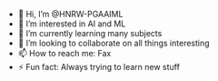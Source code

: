 - 👋 Hi, I’m @HNRW-PGAAIML
- 👀 I’m interested in AI and ML
- 🌱 I’m currently learning many subjects
- 💞️ I’m looking to collaborate on all things interesting
- 📫 How to reach me: Fax
- ⚡ Fun fact: Always trying to learn new stuff

<!---
HNRW-PGAAIML/HNRW-PGAAIML is a ✨ special ✨ repository because its `README.md` (this file) appears on your GitHub profile.
You can click the Preview link to take a look at your changes.
--->
